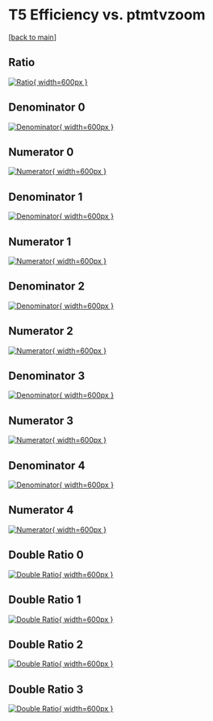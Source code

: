 # T5 Efficiency vs. ptmtvzoom

[[back to main](./)]



## Ratio

[![Ratio](../mtv/var/T5_vtr_211_0_eff_ptmtvzoom.png){ width=600px }](../mtv/var/T5_vtr_211_0_eff_ptmtvzoom.pdf)

## Denominator 0

[![Denominator](../mtv/den/T5_vtr_211_0_eff_ptmtvzoom_den0.png){ width=600px }](../mtv/den/T5_vtr_211_0_eff_ptmtvzoom_den0.pdf)

## Numerator 0

[![Numerator](../mtv/num/T5_vtr_211_0_eff_ptmtvzoom_num0.png){ width=600px }](../mtv/num/T5_vtr_211_0_eff_ptmtvzoom_num0.pdf)

## Denominator 1

[![Denominator](../mtv/den/T5_vtr_211_0_eff_ptmtvzoom_den1.png){ width=600px }](../mtv/den/T5_vtr_211_0_eff_ptmtvzoom_den1.pdf)

## Numerator 1

[![Numerator](../mtv/num/T5_vtr_211_0_eff_ptmtvzoom_num1.png){ width=600px }](../mtv/num/T5_vtr_211_0_eff_ptmtvzoom_num1.pdf)

## Denominator 2

[![Denominator](../mtv/den/T5_vtr_211_0_eff_ptmtvzoom_den2.png){ width=600px }](../mtv/den/T5_vtr_211_0_eff_ptmtvzoom_den2.pdf)

## Numerator 2

[![Numerator](../mtv/num/T5_vtr_211_0_eff_ptmtvzoom_num2.png){ width=600px }](../mtv/num/T5_vtr_211_0_eff_ptmtvzoom_num2.pdf)

## Denominator 3

[![Denominator](../mtv/den/T5_vtr_211_0_eff_ptmtvzoom_den3.png){ width=600px }](../mtv/den/T5_vtr_211_0_eff_ptmtvzoom_den3.pdf)

## Numerator 3

[![Numerator](../mtv/num/T5_vtr_211_0_eff_ptmtvzoom_num3.png){ width=600px }](../mtv/num/T5_vtr_211_0_eff_ptmtvzoom_num3.pdf)

## Denominator 4

[![Denominator](../mtv/den/T5_vtr_211_0_eff_ptmtvzoom_den4.png){ width=600px }](../mtv/den/T5_vtr_211_0_eff_ptmtvzoom_den4.pdf)

## Numerator 4

[![Numerator](../mtv/num/T5_vtr_211_0_eff_ptmtvzoom_num4.png){ width=600px }](../mtv/num/T5_vtr_211_0_eff_ptmtvzoom_num4.pdf)

## Double Ratio 0

[![Double Ratio](../mtv/ratio/T5_vtr_211_0_eff_ptmtvzoom_ratio0.png){ width=600px }](../mtv/ratio/T5_vtr_211_0_eff_ptmtvzoom_ratio0.pdf)

## Double Ratio 1

[![Double Ratio](../mtv/ratio/T5_vtr_211_0_eff_ptmtvzoom_ratio1.png){ width=600px }](../mtv/ratio/T5_vtr_211_0_eff_ptmtvzoom_ratio1.pdf)

## Double Ratio 2

[![Double Ratio](../mtv/ratio/T5_vtr_211_0_eff_ptmtvzoom_ratio2.png){ width=600px }](../mtv/ratio/T5_vtr_211_0_eff_ptmtvzoom_ratio2.pdf)

## Double Ratio 3

[![Double Ratio](../mtv/ratio/T5_vtr_211_0_eff_ptmtvzoom_ratio3.png){ width=600px }](../mtv/ratio/T5_vtr_211_0_eff_ptmtvzoom_ratio3.pdf)

